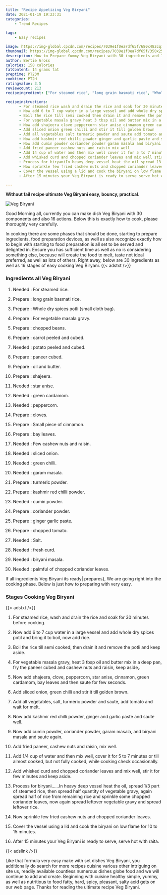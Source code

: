 ```yaml
---
title: "Recipe Appetizing Veg Biryani"
date: 2021-01-19 19:23:31
categories:
    - Trend Recipes
    
tags:
    - Easy recipes

image: https://img-global.cpcdn.com/recipes/7039e1f0ea7df65f/680x482cq70/veg-biryani-recipe-main-photo.jpg
thumbnail: https://img-global.cpcdn.com/recipes/7039e1f0ea7df65f/350x250cq70/veg-biryani-recipe-main-photo.jpg
description: How to Prepare Yummy Veg Biryani with 30 ingredients and 16 stages of easy cooking.
author: Bertie Gross
calories: 158 calories
fatContent: 14 grams fat
preptime: PT23M
cooktime: PT2H
ratingvalue: 3.5
reviewcount: 213
recipeingredient: ["For steamed rice", "long grain basmati rice", "Whole dry spices potli small cloth bag", "For vegetable masala gravy", "chopped beans", "carrot peeled and cubed", "potato peeled and cubed", "paneer cubed", "oil and butter", "shajeera", "star anise", "green cardamom", "peppercorn", "cloves", "Small piece of cinnamon", "bay leaves", "Few cashew nuts and raisin", "sliced onion", "green chilli", "garam masala", "turmeric powder", "kashmir red chilli powder", "cumin powder", "coriander powder", "ginger garlic paste", "chopped tomato", "Salt", "fresh curd", "biryani masala", "palmful of chopped coriander leaves"]

recipeinstructions: 
      - For steamed rice wash and drain the rice and soak for 30 minutes before cooking 
      - Now add 6 to 7 cup water in a large vessel and add whole dry spices potil and bring it to boil now add rice 
      - Boil the rice till semi cooked then drain it and remove the potli and keep aside 
      - For vegetable masala gravy heat 3 tbsp oil and butter mix in a deep pan fry the paneer cubed and cashew nuts and raisin keep aside 
      - Now add shajeera clove peppercorn star anise cinnamon green cardamom bay leaves and then saute for few seconds 
      - Add sliced onion green chilli and stir it till golden brown 
      - Add all vegetables salt turmeric powder and saute add tomato and wait for melt 
      - Now add kashmir red chilli powder ginger and garlic paste and saute well 
      - Now add cumin powder coriander powder garam masala and biryani masala and saute again 
      - Add fried paneer cashew nuts and raisin mix well 
      - Add 14 cup of water and then mix well cover it for 5 to 7 minutes or till almost cooked but not fully cooked while cooking check occasionally 
      - Add whisked curd and chopped coriander leaves and mix well stir it for few minutes and keep aside 
      - Process for biryaniIn heavy deep vessel heat the oil spread 13 part of steamed rice then spread half quantity of vegetable gravy again spread half of rice from remaining rice and sprinkle some chopped coriander leaves now again spread leftover vegetable gravy and spread leftover rice 
      - Now sprinkle few fried cashew nuts and chopped coriander leaves 
      - Cover the vessel using a lid and cook the biryani on low flame for 10 to 15 minutes 
      - After 15 minutes your Veg Biryani is ready to serve serve hot with raita

---
```




**Without fail recipe ultimate Veg Biryani easy, bouncy, practical**. 


![Veg Biryani](https://img-global.cpcdn.com/recipes/7039e1f0ea7df65f/680x482cq70/veg-biryani-recipe-main-photo.jpg "Veg Biryani")




Good Morning all, currently you can make dish Veg Biryani with 30 components and also 16 actions. Below this is exactly how to cook, please thoroughly very carefully.

In cooking there are some phases that should be done, starting to prepare ingredients, food preparation devices, as well as also recognize exactly how to begin with starting to food preparation is all set to be served and delighted in. Ensure you has sufficient time as well as no is considering something else, because will create the food to melt, taste not ideal preferred, as well as lots of others. Right away, below are 30 ingredients as well as 16 stages of easy cooking Veg Biryani.
{{< adstxt />}}

### Ingredients all Veg Biryani


1. Needed  : For steamed rice.

1. Prepare  : long grain basmati rice.

1. Prepare  : Whole dry spices potli (small cloth bag).

1. Prepare  : For vegetable masala gravy.

1. Prepare  : chopped beans.

1. Prepare  : carrot peeled and cubed.

1. Needed  : potato peeled and cubed.

1. Prepare  : paneer cubed.

1. Prepare  : oil and butter.

1. Prepare  : shajeera.

1. Needed  : star anise.

1. Needed  : green cardamom.

1. Needed  : peppercorn.

1. Prepare  : cloves.

1. Prepare  : Small piece of cinnamon.

1. Prepare  : bay leaves.

1. Needed  : Few cashew nuts and raisin.

1. Needed  : sliced onion.

1. Needed  : green chilli.

1. Needed  : garam masala.

1. Prepare  : turmeric powder.

1. Prepare  : kashmir red chilli powder.

1. Needed  : cumin powder.

1. Prepare  : coriander powder.

1. Prepare  : ginger garlic paste.

1. Prepare  : chopped tomato.

1. Needed  : Salt.

1. Needed  : fresh curd.

1. Needed  : biryani masala.

1. Needed  : palmful of chopped coriander leaves.



If all ingredients Veg Biryani its ready| prepares}, We are going right into the cooking phase. Below is just how to preparing with very easy.

### Stages Cooking Veg Biryani

{{< adstxt />}}


1. For steamed rice, wash and drain the rice and soak for 30 minutes before cooking.



1. Now add 6 to 7 cup water in a large vessel and add whole dry spices potil and bring it to boil, now add rice.



1. Boil the rice till semi cooked, then drain it and remove the potli and keep aside.



1. For vegetable masala gravy, heat 3 tbsp oil and butter mix in a deep pan, fry the paneer cubed and cashew nuts and raisin, keep aside,.



1. Now add shajeera, clove, peppercorn, star anise, cinnamon, green cardamom, bay leaves and then saute for few seconds.



1. Add sliced onion, green chilli and stir it till golden brown.



1. Add all vegetables, salt, turmeric powder and saute, add tomato and wait for melt.



1. Now add kashmir red chilli powder, ginger and garlic paste and saute well.



1. Now add cumin powder, coriander powder, garam masala, and biryani masala and saute again.



1. Add fried paneer, cashew nuts and raisin, mix well.



1. Add 1/4 cup of water and then mix well, cover it for 5 to 7 minutes or till almost cooked, but not fully cooked, while cooking check occasionally.



1. Add whisked curd and chopped coriander leaves and mix well, stir it for few minutes and keep aside.



1. Process for biryani......In heavy deep vessel heat the oil, spread 1/3 part of steamed rice, then spread half quantity of vegetable gravy, again spread half of rice from remaining rice and sprinkle some chopped coriander leaves, now again spread leftover vegetable gravy and spread leftover rice.



1. Now sprinkle few fried cashew nuts and chopped coriander leaves.



1. Cover the vessel using a lid and cook the biryani on low flame for 10 to 15 minutes.



1. After 15 minutes your Veg Biryani is ready to serve, serve hot with raita.





{{< adslink />}}

Like that formula very easy make with set dishes Veg Biryani, you additionally do search for more recipes cuisine various other intriguing on site us, readily available countless numerous dishes globe food and we will continue to add and create. Beginning with cuisine healthy simple, yummy, as well as nutritious to food fatty, hard, spicy, pleasant, salty acid gets on our web page. Thanks for reading the ultimate recipe Veg Biryani.
